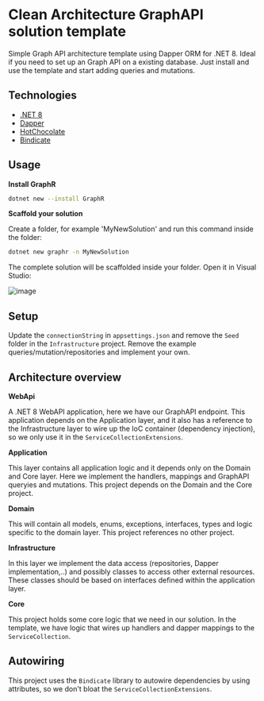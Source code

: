 # Clean Architecture GraphAPI solution template 

Simple Graph API architecture template using Dapper ORM for .NET 8.
Ideal if you need to set up an Graph API on a existing database. Just install and use the template and start adding queries and mutations.

## Technologies

- [.NET 8](https://github.com/dotnet/core)
- [Dapper](https://github.com/DapperLib/Dapper)
- [HotChocolate](https://github.com/ChilliCream/graphql-platform)
- [Bindicate](https://github.com/Tim-Maes/Bindicate)

## Usage

**Install GraphR**

```bash
dotnet new --install GraphR
```

**Scaffold your solution**

Create a folder, for example 'MyNewSolution' and run this command inside the folder:

```bash
dotnet new graphr -n MyNewSolution
```
The complete solution will be scaffolded inside your folder. Open it in Visual Studio:

![image](https://github.com/Tim-Maes/GraphR/assets/91606949/297e227a-4b55-44e0-ab92-4aa3dc5e7558)


## Setup

Update the `connectionString` in `appsettings.json` and remove the `Seed` folder in the `Infrastructure` project.
Remove the example queries/mutation/repositories and implement your own.

## Architecture overview

**WebApi**

A .NET 8 WebAPI application, here we have our GraphAPI endpoint. This application depends on the Application layer, and it also has a reference to the Infrastructure layer to wire up the IoC container (dependency injection), so we only use it in the `ServiceCollectionExtensions`.

**Application**

This layer contains all application logic and it depends only on the Domain and Core layer. Here we implement the handlers, mappings and GraphAPI queryies and mutations. This project depends on the Domain and the Core project.

**Domain**

This will contain all models, enums, exceptions, interfaces, types and logic specific to the domain layer. This project references no other project.

**Infrastructure**

In this layer we implement the data access (repositories, Dapper implementation,..) and possibly classes to access other external resources. These classes should be based on interfaces defined within the application layer. 

**Core**

This project holds some core logic that we need in our solution. In the template, we have logic that wires up handlers and dapper mappings to the `ServiceCollection`.

## Autowiring

This project uses the `Bindicate` library to autowire dependencies by using attributes, so we don't bloat the `ServiceCollectionExtensions`.
